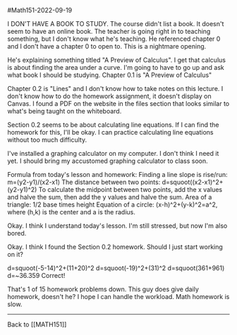 #Math151-2022-09-19

I DON'T HAVE A BOOK TO STUDY.  The course didn't list a book.  It doesn't seem to have an online book.  The teacher is going right in to teaching something, but I don't know what he's teaching.  He referenced chapter 0 and I don't have a chapter 0 to open to.  This is a nightmare opening.

He's explaining something titled "A Preview of Calculus".  I get that calculus is about finding the area under a curve.  I'm going to have to go up and ask what book I should be studying.  Chapter 0.1 is "A Preview of Calculus"

Chapter 0.2 is "Lines" and I don't know how to take notes on this lecture.  I don't know how to do the homework assignment, it doesn't display on Canvas.  I found a PDF on the website in the files section that looks similar to what's being taught on the whiteboard.

Section 0.2 seems to be about calculating line equations.  If I can find the homework for this, I'll be okay.  I can practice calculating line equations without too much difficulty.

I've installed a graphing calculator on my computer.  I don't think I need it yet.  I should bring my accustomed graphing calculator to class soon.

Formula from today's lesson and homework:
Finding a line slope is rise/run: m=(y2-y1)/(x2-x1)
The distance between two points: d=squoot((x2-x1)^2+(y2-y1)^2)
To calculate the midpoint between two points, add the x values and halve the sum, then add the y values and halve the sum.
Area of a triangle:  1/2 base times height
Equation of a circle: (x-h)^2+(y-k)^2=a^2, where (h,k) is the center and a is the radius.

Okay.  I think I understand today's lesson.  I'm still stressed, but now I'm also bored.

Okay.  I think I found the Section 0.2 homework.  Should I just start working on it?

d=squoot(-5-14)^2+(11+20)^2
d=squoot(-19)^2+(31)^2
d=squoot(361+961)
d=~36.359
Correct!

That's 1 of 15 homework problems down.  This guy does give daily homework, doesn't he?  I hope I can handle the workload.  Math homework is slow.

---
Back to [[MATH151]]